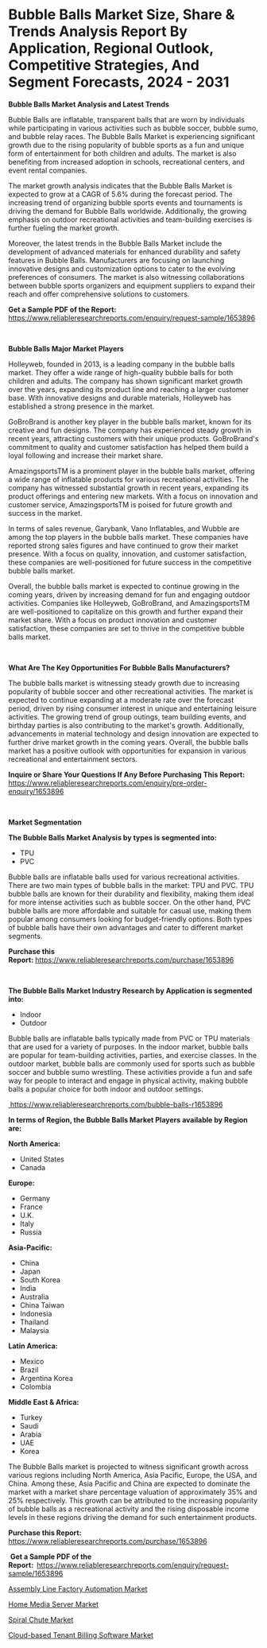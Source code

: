 <p><h1>Bubble Balls Market Size, Share & Trends Analysis Report By Application, Regional Outlook, Competitive Strategies, And Segment Forecasts, 2024 - 2031</h1></p><p><strong>Bubble Balls Market Analysis and Latest Trends</strong></p>
<p><p>Bubble Balls are inflatable, transparent balls that are worn by individuals while participating in various activities such as bubble soccer, bubble sumo, and bubble relay races. The Bubble Balls Market is experiencing significant growth due to the rising popularity of bubble sports as a fun and unique form of entertainment for both children and adults. The market is also benefiting from increased adoption in schools, recreational centers, and event rental companies.</p><p>The market growth analysis indicates that the Bubble Balls Market is expected to grow at a CAGR of 5.6% during the forecast period. The increasing trend of organizing bubble sports events and tournaments is driving the demand for Bubble Balls worldwide. Additionally, the growing emphasis on outdoor recreational activities and team-building exercises is further fueling the market growth.</p><p>Moreover, the latest trends in the Bubble Balls Market include the development of advanced materials for enhanced durability and safety features in Bubble Balls. Manufacturers are focusing on launching innovative designs and customization options to cater to the evolving preferences of consumers. The market is also witnessing collaborations between bubble sports organizers and equipment suppliers to expand their reach and offer comprehensive solutions to customers.</p></p>
<p><strong>Get a Sample PDF of the Report:&nbsp;</strong> <a href="https://www.reliableresearchreports.com/enquiry/request-sample/1653896">https://www.reliableresearchreports.com/enquiry/request-sample/1653896</a></p>
<p>&nbsp;</p>
<p><strong>Bubble Balls Major Market Players</strong></p>
<p><p>Holleyweb, founded in 2013, is a leading company in the bubble balls market. They offer a wide range of high-quality bubble balls for both children and adults. The company has shown significant market growth over the years, expanding its product line and reaching a larger customer base. With innovative designs and durable materials, Holleyweb has established a strong presence in the market.</p><p>GoBroBrand is another key player in the bubble balls market, known for its creative and fun designs. The company has experienced steady growth in recent years, attracting customers with their unique products. GoBroBrand's commitment to quality and customer satisfaction has helped them build a loyal following and increase their market share.</p><p>AmazingsportsTM is a prominent player in the bubble balls market, offering a wide range of inflatable products for various recreational activities. The company has witnessed substantial growth in recent years, expanding its product offerings and entering new markets. With a focus on innovation and customer service, AmazingsportsTM is poised for future growth and success in the market.</p><p>In terms of sales revenue, Garybank, Vano Inflatables, and Wubble are among the top players in the bubble balls market. These companies have reported strong sales figures and have continued to grow their market presence. With a focus on quality, innovation, and customer satisfaction, these companies are well-positioned for future success in the competitive bubble balls market.</p><p>Overall, the bubble balls market is expected to continue growing in the coming years, driven by increasing demand for fun and engaging outdoor activities. Companies like Holleyweb, GoBroBrand, and AmazingsportsTM are well-positioned to capitalize on this growth and further expand their market share. With a focus on product innovation and customer satisfaction, these companies are set to thrive in the competitive bubble balls market.</p></p>
<p>&nbsp;</p>
<p><strong>What Are The Key Opportunities For Bubble Balls Manufacturers?</strong></p>
<p><p>The bubble balls market is witnessing steady growth due to increasing popularity of bubble soccer and other recreational activities. The market is expected to continue expanding at a moderate rate over the forecast period, driven by rising consumer interest in unique and entertaining leisure activities. The growing trend of group outings, team building events, and birthday parties is also contributing to the market's growth. Additionally, advancements in material technology and design innovation are expected to further drive market growth in the coming years. Overall, the bubble balls market has a positive outlook with opportunities for expansion in various recreational and entertainment sectors.</p></p>
<p><strong>Inquire or Share Your Questions If Any Before Purchasing This Report:</strong> <a href="https://www.reliableresearchreports.com/enquiry/pre-order-enquiry/1653896">https://www.reliableresearchreports.com/enquiry/pre-order-enquiry/1653896</a></p>
<p>&nbsp;</p>
<p><strong>Market Segmentation</strong></p>
<p><strong>The Bubble Balls Market Analysis by types is segmented into:</strong></p>
<p><ul><li>TPU</li><li>PVC</li></ul></p>
<p><p>Bubble balls are inflatable balls used for various recreational activities. There are two main types of bubble balls in the market: TPU and PVC. TPU bubble balls are known for their durability and flexibility, making them ideal for more intense activities such as bubble soccer. On the other hand, PVC bubble balls are more affordable and suitable for casual use, making them popular among consumers looking for budget-friendly options. Both types of bubble balls have their own advantages and cater to different market segments.</p></p>
<p><strong>Purchase this Report:&nbsp;</strong><a href="https://www.reliableresearchreports.com/purchase/1653896">https://www.reliableresearchreports.com/purchase/1653896</a></p>
<p>&nbsp;</p>
<p><strong>The Bubble Balls Market Industry Research by Application is segmented into:</strong></p>
<p><ul><li>Indoor</li><li>Outdoor</li></ul></p>
<p><p>Bubble balls are inflatable balls typically made from PVC or TPU materials that are used for a variety of purposes. In the indoor market, bubble balls are popular for team-building activities, parties, and exercise classes. In the outdoor market, bubble balls are commonly used for sports such as bubble soccer and bubble sumo wrestling. These activities provide a fun and safe way for people to interact and engage in physical activity, making bubble balls a popular choice for both indoor and outdoor settings.</p></p>
<p><a href="https://www.reliableresearchreports.com/bubble-balls-r1653896">&nbsp;https://www.reliableresearchreports.com/bubble-balls-r1653896</a></p>
<p><strong>In terms of Region, the Bubble Balls Market Players available by Region are:</strong></p>
<p>
    <p> <strong> North America: </strong>
        <ul>
            <li>United States</li>
            <li>Canada</li>
        </ul>
        </p> 
    <p> <strong> Europe: </strong>
        <ul>
            <li>Germany</li>
            <li>France</li>
            <li>U.K.</li>
            <li>Italy</li>
            <li>Russia</li>
        </ul>
        </p> 
    <p> <strong> Asia-Pacific: </strong>
        <ul>
            <li>China</li>
            <li>Japan</li>
            <li>South Korea</li>
            <li>India</li>
            <li>Australia</li>
            <li>China Taiwan</li>
            <li>Indonesia</li>
            <li>Thailand</li>
            <li>Malaysia</li>
        </ul>
        </p> 
    <p> <strong> Latin America: </strong>
        <ul>
            <li>Mexico</li>
            <li>Brazil</li>
            <li>Argentina Korea</li>
            <li>Colombia</li>
        </ul>
        </p> 
    <p> <strong> Middle East & Africa: </strong>
        <ul>
            <li>Turkey</li>
            <li>Saudi</li>
            <li>Arabia</li>
            <li>UAE</li>
            <li>Korea</li>
        </ul>
    </p>
    </p>
<p><p>The Bubble Balls market is projected to witness significant growth across various regions including North America, Asia Pacific, Europe, the USA, and China. Among these, Asia Pacific and China are expected to dominate the market with a market share percentage valuation of approximately 35% and 25% respectively. This growth can be attributed to the increasing popularity of bubble balls as a recreational activity and the rising disposable income levels in these regions driving the demand for such entertainment products.</p></p>
<p><strong>Purchase this Report: </strong><a href="https://www.reliableresearchreports.com/purchase/1653896">https://www.reliableresearchreports.com/purchase/1653896</a></p>
<p>&nbsp;<strong>Get a Sample PDF of the Report:&nbsp;&nbsp;</strong><a href="https://www.reliableresearchreports.com/enquiry/request-sample/1653896">https://www.reliableresearchreports.com/enquiry/request-sample/1653896</a></p>
<p><strong></strong></p>
<p><p><a href="https://www.linkedin.com/pulse/assembly-line-factory-automation-market-insight-trends-growth-forecasted-kygsc">Assembly Line Factory Automation Market</a></p><p><a href="https://github.com/derrinmiltonellis35gcl/Market-Research-Report-List-2/blob/main/home-media-server-market.md">Home Media Server Market</a></p><p><a href="https://github.com/Chiragrp22/Market-Research-Report-List-4/blob/main/spiral-chute-market.md">Spiral Chute Market</a></p><p><a href="https://www.linkedin.com/pulse/cloud-based-tenant-billing-software-market-share-evolution-xoenc">Cloud-based Tenant Billing Software Market</a></p></p>